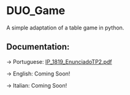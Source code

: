 # DUO_Game
A simple adaptation of a table game in python.

## Documentation:

  -> Portuguese: [IP_1819_EnunciadoTP2.pdf](https://github.com/RaffaeleFiorillo/DUO_Game/files/6507956/IP_1819_EnunciadoTP2.pdf)
  
  -> English: Coming Soon!
  
  -> Italian: Coming Soon!
